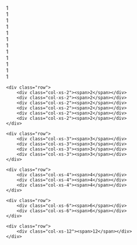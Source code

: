 <main class="au-grid">
  <div class="container">
  	<div class="row">
  		<div class="col-xs-1"><span>1</span></div>
  		<div class="col-xs-1"><span>1</span></div>
  		<div class="col-xs-1"><span>1</span></div>
  		<div class="col-xs-1"><span>1</span></div>
  		<div class="col-xs-1"><span>1</span></div>
  		<div class="col-xs-1"><span>1</span></div>
  		<div class="col-xs-1"><span>1</span></div>
  		<div class="col-xs-1"><span>1</span></div>
  		<div class="col-xs-1"><span>1</span></div>
  		<div class="col-xs-1"><span>1</span></div>
  		<div class="col-xs-1"><span>1</span></div>
  		<div class="col-xs-1"><span>1</span></div>
  	</div>

  	<div class="row">
  		<div class="col-xs-2"><span>2</span></div>
  		<div class="col-xs-2"><span>2</span></div>
  		<div class="col-xs-2"><span>2</span></div>
  		<div class="col-xs-2"><span>2</span></div>
  		<div class="col-xs-2"><span>2</span></div>
  		<div class="col-xs-2"><span>2</span></div>
  	</div>

  	<div class="row">
  		<div class="col-xs-3"><span>3</span></div>
  		<div class="col-xs-3"><span>3</span></div>
  		<div class="col-xs-3"><span>3</span></div>
  		<div class="col-xs-3"><span>3</span></div>
  	</div>

  	<div class="row">
  		<div class="col-xs-4"><span>4</span></div>
  		<div class="col-xs-4"><span>4</span></div>
  		<div class="col-xs-4"><span>4</span></div>
  	</div>

  	<div class="row">
  		<div class="col-xs-6"><span>6</span></div>
  		<div class="col-xs-6"><span>6</span></div>
  	</div>

  	<div class="row">
  		<div class="col-xs-12"><span>12</span></div>
  	</div>
  </div>
</main>
